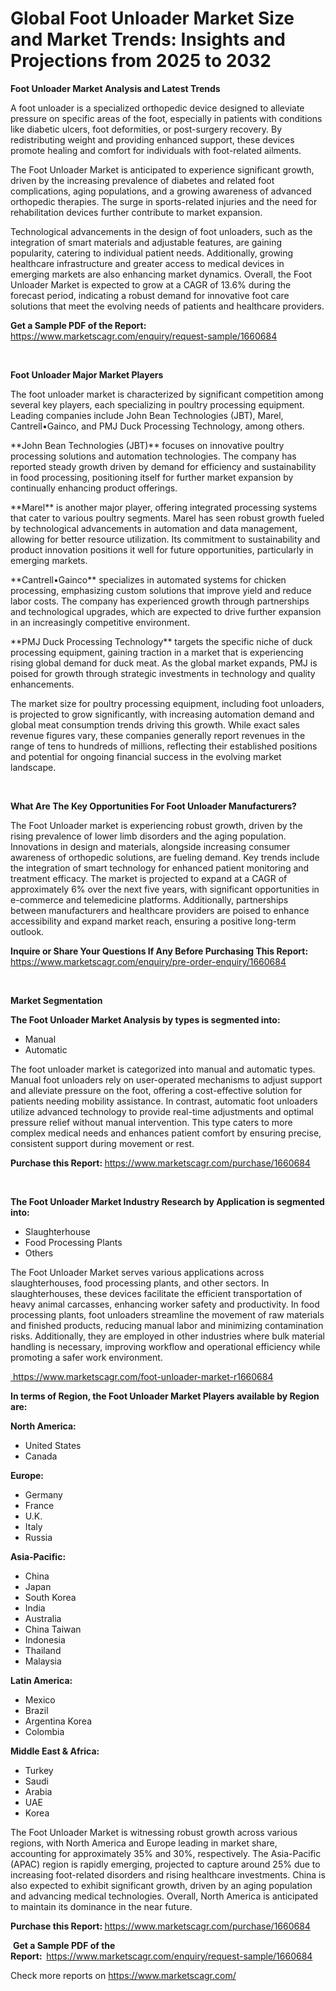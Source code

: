 <p><h1>Global Foot Unloader Market Size and Market Trends: Insights and Projections from 2025 to 2032</h1></p><p><strong>Foot Unloader Market Analysis and Latest Trends</strong></p>
<p><p>A foot unloader is a specialized orthopedic device designed to alleviate pressure on specific areas of the foot, especially in patients with conditions like diabetic ulcers, foot deformities, or post-surgery recovery. By redistributing weight and providing enhanced support, these devices promote healing and comfort for individuals with foot-related ailments.</p><p>The Foot Unloader Market is anticipated to experience significant growth, driven by the increasing prevalence of diabetes and related foot complications, aging populations, and a growing awareness of advanced orthopedic therapies. The surge in sports-related injuries and the need for rehabilitation devices further contribute to market expansion. </p><p>Technological advancements in the design of foot unloaders, such as the integration of smart materials and adjustable features, are gaining popularity, catering to individual patient needs. Additionally, growing healthcare infrastructure and greater access to medical devices in emerging markets are also enhancing market dynamics. Overall, the Foot Unloader Market is expected to grow at a CAGR of 13.6% during the forecast period, indicating a robust demand for innovative foot care solutions that meet the evolving needs of patients and healthcare providers.</p></p>
<p><strong>Get a Sample PDF of the Report:&nbsp;</strong> <a href="https://www.marketscagr.com/enquiry/request-sample/1660684?utm_campaign=2008&utm_medium=2&utm_source=Github&utm_content=ia&utm_term=17012025&utm_id=foot-unloader">https://www.marketscagr.com/enquiry/request-sample/1660684</a></p>
<p>&nbsp;</p>
<p><strong>Foot Unloader Major Market Players</strong></p>
<p><p>The foot unloader market is characterized by significant competition among several key players, each specializing in poultry processing equipment. Leading companies include John Bean Technologies (JBT), Marel, Cantrell•Gainco, and PMJ Duck Processing Technology, among others.</p><p>**John Bean Technologies (JBT)** focuses on innovative poultry processing solutions and automation technologies. The company has reported steady growth driven by demand for efficiency and sustainability in food processing, positioning itself for further market expansion by continually enhancing product offerings.</p><p>**Marel** is another major player, offering integrated processing systems that cater to various poultry segments. Marel has seen robust growth fueled by technological advancements in automation and data management, allowing for better resource utilization. Its commitment to sustainability and product innovation positions it well for future opportunities, particularly in emerging markets.</p><p>**Cantrell•Gainco** specializes in automated systems for chicken processing, emphasizing custom solutions that improve yield and reduce labor costs. The company has experienced growth through partnerships and technological upgrades, which are expected to drive further expansion in an increasingly competitive environment.</p><p>**PMJ Duck Processing Technology** targets the specific niche of duck processing equipment, gaining traction in a market that is experiencing rising global demand for duck meat. As the global market expands, PMJ is poised for growth through strategic investments in technology and quality enhancements.</p><p>The market size for poultry processing equipment, including foot unloaders, is projected to grow significantly, with increasing automation demand and global meat consumption trends driving this growth. While exact sales revenue figures vary, these companies generally report revenues in the range of tens to hundreds of millions, reflecting their established positions and potential for ongoing financial success in the evolving market landscape.</p></p>
<p>&nbsp;</p>
<p><strong>What Are The Key Opportunities For Foot Unloader Manufacturers?</strong></p>
<p><p>The Foot Unloader market is experiencing robust growth, driven by the rising prevalence of lower limb disorders and the aging population. Innovations in design and materials, alongside increasing consumer awareness of orthopedic solutions, are fueling demand. Key trends include the integration of smart technology for enhanced patient monitoring and treatment efficacy. The market is projected to expand at a CAGR of approximately 6% over the next five years, with significant opportunities in e-commerce and telemedicine platforms. Additionally, partnerships between manufacturers and healthcare providers are poised to enhance accessibility and expand market reach, ensuring a positive long-term outlook.</p></p>
<p><strong>Inquire or Share Your Questions If Any Before Purchasing This Report:</strong> <a href="https://www.marketscagr.com/enquiry/pre-order-enquiry/1660684?utm_campaign=2008&utm_medium=2&utm_source=Github&utm_content=ia&utm_term=17012025&utm_id=foot-unloader">https://www.marketscagr.com/enquiry/pre-order-enquiry/1660684</a></p>
<p>&nbsp;</p>
<p><strong>Market Segmentation</strong></p>
<p><strong>The Foot Unloader Market Analysis by types is segmented into:</strong></p>
<p><ul><li>Manual</li><li>Automatic</li></ul></p>
<p><p>The foot unloader market is categorized into manual and automatic types. Manual foot unloaders rely on user-operated mechanisms to adjust support and alleviate pressure on the foot, offering a cost-effective solution for patients needing mobility assistance. In contrast, automatic foot unloaders utilize advanced technology to provide real-time adjustments and optimal pressure relief without manual intervention. This type caters to more complex medical needs and enhances patient comfort by ensuring precise, consistent support during movement or rest.</p></p>
<p><strong>Purchase this Report:&nbsp;</strong><a href="https://www.marketscagr.com/purchase/1660684?utm_campaign=2008&utm_medium=2&utm_source=Github&utm_content=ia&utm_term=17012025&utm_id=foot-unloader">https://www.marketscagr.com/purchase/1660684</a></p>
<p>&nbsp;</p>
<p><strong>The Foot Unloader Market Industry Research by Application is segmented into:</strong></p>
<p><ul><li>Slaughterhouse</li><li>Food Processing Plants</li><li>Others</li></ul></p>
<p><p>The Foot Unloader Market serves various applications across slaughterhouses, food processing plants, and other sectors. In slaughterhouses, these devices facilitate the efficient transportation of heavy animal carcasses, enhancing worker safety and productivity. In food processing plants, foot unloaders streamline the movement of raw materials and finished products, reducing manual labor and minimizing contamination risks. Additionally, they are employed in other industries where bulk material handling is necessary, improving workflow and operational efficiency while promoting a safer work environment.</p></p>
<p><a href="https://www.marketscagr.com/foot-unloader-market-r1660684?utm_campaign=2008&utm_medium=2&utm_source=Github&utm_content=ia&utm_term=17012025&utm_id=foot-unloader">&nbsp;https://www.marketscagr.com/foot-unloader-market-r1660684</a></p>
<p><strong>In terms of Region, the Foot Unloader Market Players available by Region are:</strong></p>
<p>
    <p> <strong> North America: </strong>
        <ul>
            <li>United States</li>
            <li>Canada</li>
        </ul>
        </p> 
    <p> <strong> Europe: </strong>
        <ul>
            <li>Germany</li>
            <li>France</li>
            <li>U.K.</li>
            <li>Italy</li>
            <li>Russia</li>
        </ul>
        </p> 
    <p> <strong> Asia-Pacific: </strong>
        <ul>
            <li>China</li>
            <li>Japan</li>
            <li>South Korea</li>
            <li>India</li>
            <li>Australia</li>
            <li>China Taiwan</li>
            <li>Indonesia</li>
            <li>Thailand</li>
            <li>Malaysia</li>
        </ul>
        </p> 
    <p> <strong> Latin America: </strong>
        <ul>
            <li>Mexico</li>
            <li>Brazil</li>
            <li>Argentina Korea</li>
            <li>Colombia</li>
        </ul>
        </p> 
    <p> <strong> Middle East & Africa: </strong>
        <ul>
            <li>Turkey</li>
            <li>Saudi</li>
            <li>Arabia</li>
            <li>UAE</li>
            <li>Korea</li>
        </ul>
    </p>
    </p>
<p><p>The Foot Unloader Market is witnessing robust growth across various regions, with North America and Europe leading in market share, accounting for approximately 35% and 30%, respectively. The Asia-Pacific (APAC) region is rapidly emerging, projected to capture around 25% due to increasing foot-related disorders and rising healthcare investments. China is also expected to exhibit significant growth, driven by an aging population and advancing medical technologies. Overall, North America is anticipated to maintain its dominance in the near future.</p></p>
<p><strong>Purchase this Report: </strong><a href="https://www.marketscagr.com/purchase/1660684?utm_campaign=2008&utm_medium=2&utm_source=Github&utm_content=ia&utm_term=17012025&utm_id=foot-unloader">https://www.marketscagr.com/purchase/1660684</a></p>
<p>&nbsp;<strong>Get a Sample PDF of the Report:&nbsp;&nbsp;</strong><a href="https://www.marketscagr.com/enquiry/request-sample/1660684?utm_campaign=2008&utm_medium=2&utm_source=Github&utm_content=ia&utm_term=17012025&utm_id=foot-unloader">https://www.marketscagr.com/enquiry/request-sample/1660684</a></p>
<p><strong></strong></p>
<p>Check more reports on <a href="https://www.marketscagr.com/?utm_campaign=2008&utm_medium=2&utm_source=Github&utm_content=ia&utm_term=17012025&utm_id=foot-unloader">https://www.marketscagr.com/</a></p>